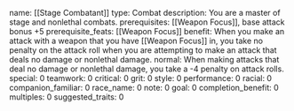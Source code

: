 name: [[Stage Combatant]]
type: Combat
description: You are a master of stage and nonlethal combats.
prerequisites: [[Weapon Focus]], base attack bonus +5
prerequisite_feats: [[Weapon Focus]]
benefit: When you make an attack with a weapon that you have [[Weapon Focus]] in, you take no penalty on the attack roll when you are attempting to make an attack that deals no damage or nonlethal damage.
normal: When making attacks that deal no damage or nonlethal damage, you take a -4 penalty on attack rolls.
special: 0
teamwork: 0
critical: 0
grit: 0
style: 0
performance: 0
racial: 0
companion_familiar: 0
race_name: 0
note: 0
goal: 0
completion_benefit: 0
multiples: 0
suggested_traits: 0
